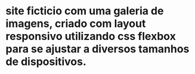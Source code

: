 # site ficticio com uma galeria de imagens, criado com layout responsivo utilizando css flexbox para se ajustar a diversos tamanhos de dispositivos. 